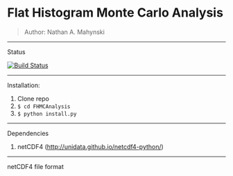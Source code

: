 # Flat Histogram Monte Carlo Analysis

> Author: Nathan A. Mahynski

---

Status

[![Build Status](https://travis-ci.org/mahynski/FHMCAnalysis.svg?branch=master)](https://travis-ci.org/mahynski/FHMCAnalysis)

---

Installation:

1. Clone repo
2. `$ cd FHMCAnalysis`
3. `$ python install.py`

---

Dependencies

1. netCDF4 (http://unidata.github.io/netcdf4-python/)

---

netCDF4 file format
